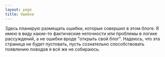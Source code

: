 ```yaml
---
layout: page
title: Ошибки
---
```


Здесь планирую размещать ошибки, которые совершил в этом блоге. Я имею в виду какие-то фактические неточности или проблемы в логике рассуждений, а не ошибки вроде "открыть свой блог". Надеюсь, что эта страница не будет пустовать, пусть сознательно способствовать появлению поводов я всё же не собираюсь.